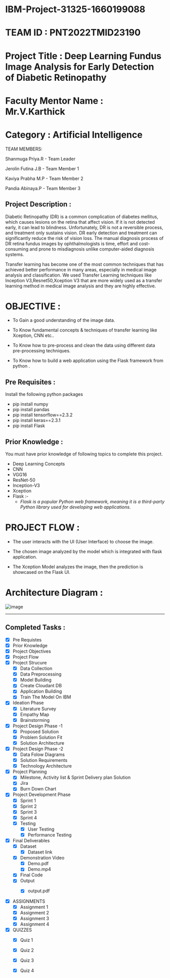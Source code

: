 # IBM-Project-31325-1660199088

# TEAM ID : PNT2022TMID23190

# Project Title : Deep Learning Fundus Image Analysis for Early Detection of Diabetic Retinopathy 

# Faculty Mentor Name : Mr.V.Karthick


 # <b>Category </b> : Artificial Intelligence  

TEAM MEMBERS:

Shanmuga Priya.R - Team Leader

Jerolin Futina J.B - Team Member 1

Kaviya Prabha M.P - Team Member 2

Pandia Abinaya.P - Team Member 3


## Project Description :

Diabetic Retinopathy (DR) is a common complication of diabetes mellitus, which causes lesions on the retina that affect vision. If it is not detected early, it can lead to blindness. Unfortunately, DR is not a reversible process, and treatment only sustains vision. DR early detection and treatment can significantly reduce the risk of vision loss. The manual diagnosis process of DR retina fundus images by ophthalmologists is time, effort and cost-consuming and prone to misdiagnosis unlike computer-aided diagnosis systems. 


Transfer learning has become one of the most common techniques that has achieved better performance in many areas, especially in medical image analysis and classification. We used Transfer Learning techniques like Inception V3,Resnet50,Xception V3 that are more widely used as a transfer learning method in medical image analysis and they are highly effective.



# OBJECTIVE :

- To Gain a good understanding of the image data.

- To Know fundamental concepts & techniques of transfer learning like Xception, CNN etc..

- To Know how to pre-process and clean the data using different data pre-processing techniques.

- To Know how to build a web application using the Flask framework from python .

## Pre Requisites :
Install the following python packages
  * pip install numpy
  * pip install pandas
  * pip install tensorflow==2.3.2
  * pip install keras==2.3.1
  * pip install Flask

## Prior Knowledge :
You must have prior knowledge of following topics to complete this project.
  * Deep Learning Concepts 
  * CNN
  * VGG16
  * ResNet-50
  * Inception-V3
  * Xception
  * Flask :- 
    *  *Flask is a popular Python web framework, meaning it is a third-party Python library used for developing web applications.*

# PROJECT FLOW :

- The user interacts with the UI (User Interface) to choose the image.

- The chosen image analyzed by the model which is integrated with flask application.

- The Xception Model analyzes the image, then the prediction is showcased on the Flask UI.

# Architecture Diagram :

![image](https://user-images.githubusercontent.com/61245841/190439888-f60bd847-114f-47b5-a709-03f10c460d05.png)

<hr>

 <h2> Completed Tasks : </h2>
  
  
- [x] Pre Requistes <br>
- [x] Prior Knowledge <br>
- [x] Project Objectives <br>
- [x] Project Flow <br>
- [x] Project Strucure <br>
  - [x] Data Collection <br>
  - [x] Data Preprocessing <br>
  - [x] Model Building <br>
  - [x] Create Cloudant DB <br>
  - [x] Application Building  <br>
  - [x] Train The Model On IBM <br>
- [x] Ideation Phase <br>
  - [x] Literature Survey <br>
  - [x] Empathy Map <br>
  - [x] Brainstorming <br>
- [x] Project Design Phase -1 <br>
  - [x] Proposed Solution <br>
  - [x] Problem Solution Fit<br>
  - [x] Solution Architecture <br>
- [x] Project Design Phase -2 <br>
  - [x] Data Folow Diagrams <br>
  - [x] Solution Requirements <br>
  - [x] Technology Architecture <br>
- [x] Project Planning <br>
  - [x] Milestone, Activity list & Sprint Delivery plan Solution <br>
  - [x] Jira <br>
  - [x] Burn Down Chart <br>
- [x] Project Development Phase <br>
  - [x] Sprint 1 <br>
  - [x] Sprint 2 <br>
  - [x] Sprint 3 <br>
  - [x] Sprint 4 <br>
  - [x] Testing <br>
    - [x] User Testing <br>
    - [x] Performance Testing <br> 

- [x] Final Deliverables <br>
  - [x] Dataset <br>
     - [x] Dataset link<br>
  - [x] Demonstration Video <br>
     - [x] Demo.pdf<br>
     - [x] Demo.mp4<br>
  - [x] Final Code<br>
  - [x] Output <br>
     - [x] output.pdf <br>
  
    

- [x] ASSIGNMENTS <br>
  - [x] Assignment 1 <br>
  - [x] Assignment 2  <br>
  - [x] Assignment 3  <br>
  - [x] Assignment 4  <br>

- [x] QUIZZES <br>
  - [x] Quiz 1 <br>
  - [x] Quiz 2 <br>
  - [x] Quiz 3 <br>
  - [x] Quiz 4 <br>




